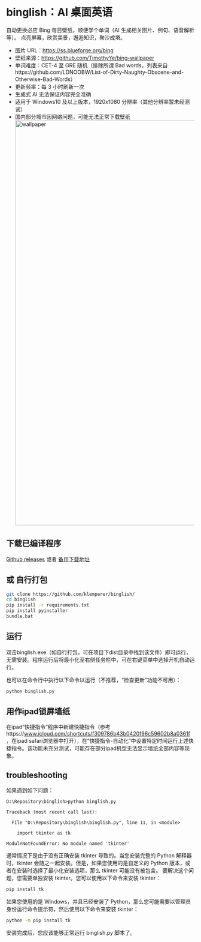 # binglish：AI 桌面英语

自动更换必应 Bing 每日壁纸，顺便学个单词（AI 生成相关图片、例句、语音解析等）。
点亮屏幕，欣赏美景，邂逅知识，聚沙成塔。

- 图片 URL：https://ss.blueforge.org/bing
- 壁纸来源：https://github.com/TimothyYe/bing-wallpaper
- 单词难度：CET-4 至 GRE 随机（排除所谓 Bad words，列表来自https://github.com/LDNOOBW/List-of-Dirty-Naughty-Obscene-and-Otherwise-Bad-Words）
- 更新频率：每 3 小时刷新一次
- 生成式 AI 无法保证内容完全准确
- 适用于 Windows10 及以上版本，1920x1080 分辨率（其他分辨率暂未经测试）
- 国内部分城市因网络问题，可能无法正常下载壁纸
  <img width="1920" height="1080" alt="wallpaper" src="https://github.com/user-attachments/assets/6baf27da-3aea-4e61-a130-0b93aeefd5ed">

## 下载已编译程序

[Github releases](https://github.com/klemperer/binglish/releases/download/latest/binglish.exe) 或者 [备用下载地址](https://ss.blueforge.org/bing/binglish.exe)

## 或 自行打包

```Bash
git clone https://github.com/klemperer/binglish/
cd binglish
pip install -r requirements.txt
pip install pyinstaller
bundle.bat
```

## 运行

双击binglish.exe（如自行打包，可在项目下dist目录中找到该文件）即可运行，无需安装。程序运行后将最小化至右侧任务栏中，可在右键菜单中选择开机自动运行。

也可以在命令行中执行以下命令以运行（不推荐，“检查更新”功能不可用）：

```Bash
python binglish.py
```

## 用作ipad锁屏墙纸

在ipad“快捷指令”程序中新建快捷指令（参考https://www.icloud.com/shortcuts/f309786b43b0420f96c59602b8a0361f
，在ipad safari浏览器中打开），在“快捷指令-自动化”中设置特定时间运行上述快捷指令。该功能未充分测试，可能存在部分ipad机型无法显示墙纸全部内容等现象。

## troubleshooting

如果遇到如下问题：

```
D:\Repository\binglish>python binglish.py 

Traceback (most recent call last):

  File "D:\Repository\binglish\binglish.py", line 11, in <module>

    import tkinter as tk

ModuleNotFoundError: No module named 'tkinter'
```

通常情况下是由于没有正确安装 tkinter 导致的。当您安装完整的 Python 解释器时，tkinter 会随之一起安装。但是，如果您使用的是自定义的 Python 版本，或者在安装时选择了最小化安装选项，那么 tkinter 可能没有被包含。
要解决这个问题，您需要单独安装 tkinter。您可以使用以下命令来安装 tkinter：

```Bash
pip install tk
```

如果您使用的是 Windows，并且已经安装了 Python，那么您可能需要以管理员身份运行命令提示符，然后使用以下命令来安装 tkinter：

```Bash
python -m pip install tk
```

安装完成后，您应该能够正常运行 binglish.py 脚本了。
